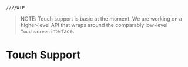    ////WIP

>NOTE: Touch support is basic at the moment. We are working on a higher-level API that wraps around the comparably low-level `Touchscreen` interface.
# Touch Support
